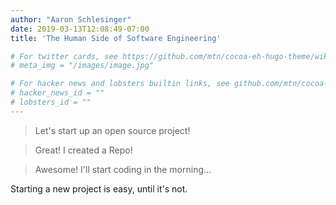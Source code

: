 ```yaml
---
author: "Aaron Schlesinger"
date: 2019-03-13T12:08:49-07:00
title: 'The Human Side of Software Engineering'

# For twitter cards, see https://github.com/mtn/cocoa-eh-hugo-theme/wiki/Twitter-cards
# meta_img = "/images/image.jpg"

# For hacker news and lobsters builtin links, see github.com/mtn/cocoa-eh-hugo-theme/wiki/Social-Links
# hacker_news_id = ""
# lobsters_id = ""
---
```


>Let's start up an open source project!

>Great! I created a Repo!

>Awesome! I'll start coding in the morning...

Starting a new project is easy, until it's not. 

